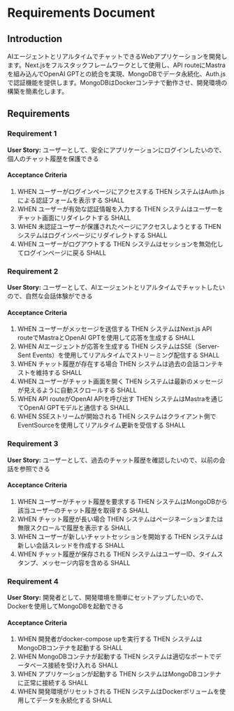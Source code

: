 # Requirements Document

## Introduction

AIエージェントとリアルタイムでチャットできるWebアプリケーションを開発します。Next.jsをフルスタックフレームワークとして使用し、API routeにMastraを組み込んでOpenAI GPTとの統合を実現、MongoDBでデータ永続化、Auth.jsで認証機能を提供します。MongoDBはDockerコンテナで動作させ、開発環境の構築を簡素化します。

## Requirements

### Requirement 1

**User Story:** ユーザーとして、安全にアプリケーションにログインしたいので、個人のチャット履歴を保護できる

#### Acceptance Criteria

1. WHEN ユーザーがログインページにアクセスする THEN システムはAuth.jsによる認証フォームを表示する SHALL
2. WHEN ユーザーが有効な認証情報を入力する THEN システムはユーザーをチャット画面にリダイレクトする SHALL
3. WHEN 未認証ユーザーが保護されたページにアクセスしようとする THEN システムはログインページにリダイレクトする SHALL
4. WHEN ユーザーがログアウトする THEN システムはセッションを無効化してログインページに戻る SHALL

### Requirement 2

**User Story:** ユーザーとして、AIエージェントとリアルタイムでチャットしたいので、自然な会話体験ができる

#### Acceptance Criteria

1. WHEN ユーザーがメッセージを送信する THEN システムはNext.js API routeでMastraとOpenAI GPTを使用して応答を生成する SHALL
2. WHEN AIエージェントが応答を生成する THEN システムはSSE（Server-Sent Events）を使用してリアルタイムでストリーミング配信する SHALL
3. WHEN チャット履歴が存在する場合 THEN システムは過去の会話コンテキストを維持する SHALL
4. WHEN ユーザーがチャット画面を開く THEN システムは最新のメッセージが見えるように自動スクロールする SHALL
5. WHEN API routeがOpenAI APIを呼び出す THEN システムはMastraを通じてOpenAI GPTモデルと通信する SHALL
6. WHEN SSEストリームが開始される THEN システムはクライアント側でEventSourceを使用してリアルタイム更新を受信する SHALL

### Requirement 3

**User Story:** ユーザーとして、過去のチャット履歴を確認したいので、以前の会話を参照できる

#### Acceptance Criteria

1. WHEN ユーザーがチャット履歴を要求する THEN システムはMongoDBから該当ユーザーのチャット履歴を取得する SHALL
2. WHEN チャット履歴が長い場合 THEN システムはページネーションまたは無限スクロールで履歴を表示する SHALL
3. WHEN ユーザーが新しいチャットセッションを開始する THEN システムは新しい会話スレッドを作成する SHALL
4. WHEN チャット履歴が保存される THEN システムはユーザーID、タイムスタンプ、メッセージ内容を含める SHALL

### Requirement 4

**User Story:** 開発者として、開発環境を簡単にセットアップしたいので、Dockerを使用してMongoDBを起動できる

#### Acceptance Criteria

1. WHEN 開発者がdocker-compose upを実行する THEN システムはMongoDBコンテナを起動する SHALL
2. WHEN MongoDBコンテナが起動する THEN システムは適切なポートでデータベース接続を受け入れる SHALL
3. WHEN アプリケーションが起動する THEN システムはMongoDBコンテナに正常に接続する SHALL
4. WHEN 開発環境がリセットされる THEN システムはDockerボリュームを使用してデータを永続化する SHALL

